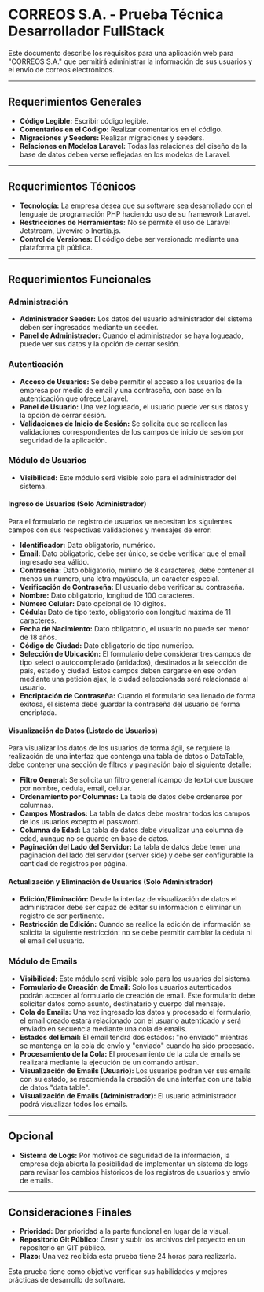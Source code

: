 #  CORREOS S.A. - Prueba Técnica Desarrollador FullStack

Este documento describe los requisitos para una aplicación web para "CORREOS S.A." que permitirá administrar la información de sus usuarios y el envío de correos electrónicos.

---

## Requerimientos Generales

-   **Código Legible:** Escribir código legible.
-   **Comentarios en el Código:** Realizar comentarios en el código.
-   **Migraciones y Seeders:** Realizar migraciones y seeders.
-   **Relaciones en Modelos Laravel:** Todas las relaciones del diseño de la base de datos deben verse reflejadas en los modelos de Laravel.

---

## Requerimientos Técnicos

-   **Tecnología:** La empresa desea que su software sea desarrollado con el lenguaje de programación PHP haciendo uso de su framework Laravel.
-   **Restricciones de Herramientas:** No se permite el uso de Laravel Jetstream, Livewire o Inertia.js.
-   **Control de Versiones:** El código debe ser versionado mediante una plataforma git pública.

---

## Requerimientos Funcionales

### Administración

-   **Administrador Seeder:** Los datos del usuario administrador del sistema deben ser ingresados mediante un seeder.
-   **Panel de Administrador:** Cuando el administrador se haya logueado, puede ver sus datos y la opción de cerrar sesión.

### Autenticación

-   **Acceso de Usuarios:** Se debe permitir el acceso a los usuarios de la empresa por medio de email y una contraseña, con base en la autenticación que ofrece Laravel.
-   **Panel de Usuario:** Una vez logueado, el usuario puede ver sus datos y la opción de cerrar sesión.
-   **Validaciones de Inicio de Sesión:** Se solicita que se realicen las validaciones correspondientes de los campos de inicio de sesión por seguridad de la aplicación.

### Módulo de Usuarios

-   **Visibilidad:** Este módulo será visible solo para el administrador del sistema.

#### Ingreso de Usuarios (Solo Administrador)

Para el formulario de registro de usuarios se necesitan los siguientes campos con sus respectivas validaciones y mensajes de error:

-   **Identificador:** Dato obligatorio, numérico.
-   **Email:** Dato obligatorio, debe ser único, se debe verificar que el email ingresado sea válido.
-   **Contraseña:** Dato obligatorio, mínimo de 8 caracteres, debe contener al menos un número, una letra mayúscula, un carácter especial.
-   **Verificación de Contraseña:** El usuario debe verificar su contraseña.
-   **Nombre:** Dato obligatorio, longitud de 100 caracteres.
-   **Número Celular:** Dato opcional de 10 dígitos.
-   **Cédula:** Dato de tipo texto, obligatorio con longitud máxima de 11 caracteres.
-   **Fecha de Nacimiento:** Dato obligatorio, el usuario no puede ser menor de 18 años.
-   **Código de Ciudad:** Dato obligatorio de tipo numérico.
-   **Selección de Ubicación:** El formulario debe considerar tres campos de tipo select o autocompletado (anidados), destinados a la selección de país, estado y ciudad. Estos campos deben cargarse en ese orden mediante una petición ajax, la ciudad seleccionada será relacionada al usuario.
-   **Encriptación de Contraseña:** Cuando el formulario sea llenado de forma exitosa, el sistema debe guardar la contraseña del usuario de forma encriptada.

#### Visualización de Datos (Listado de Usuarios)

Para visualizar los datos de los usuarios de forma ágil, se requiere la realización de una interfaz que contenga una tabla de datos o DataTable, debe contener una sección de filtros y paginación bajo el siguiente detalle:

-   **Filtro General:** Se solicita un filtro general (campo de texto) que busque por nombre, cédula, email, celular.
-   **Ordenamiento por Columnas:** La tabla de datos debe ordenarse por columnas.
-   **Campos Mostrados:** La tabla de datos debe mostrar todos los campos de los usuarios excepto el password.
-   **Columna de Edad:** La tabla de datos debe visualizar una columna de edad, aunque no se guarde en base de datos.
-   **Paginación del Lado del Servidor:** La tabla de datos debe tener una paginación del lado del servidor (server side) y debe ser configurable la cantidad de registros por página.

#### Actualización y Eliminación de Usuarios (Solo Administrador)

-   **Edición/Eliminación:** Desde la interfaz de visualización de datos el administrador debe ser capaz de editar su información o eliminar un registro de ser pertinente.
-   **Restricción de Edición:** Cuando se realice la edición de información se solicita la siguiente restricción: no se debe permitir cambiar la cédula ni el email del usuario.

### Módulo de Emails

-   **Visibilidad:** Este módulo será visible solo para los usuarios del sistema.
-   **Formulario de Creación de Email:** Solo los usuarios autenticados podrán acceder al formulario de creación de email. Este formulario debe solicitar datos como asunto, destinatario y cuerpo del mensaje.
-   **Cola de Emails:** Una vez ingresado los datos y procesado el formulario, el email creado estará relacionado con el usuario autenticado y será enviado en secuencia mediante una cola de emails.
-   **Estados del Email:** El email tendrá dos estados: "no enviado" mientras se mantenga en la cola de envío y "enviado" cuando ha sido procesado.
-   **Procesamiento de la Cola:** El procesamiento de la cola de emails se realizará mediante la ejecución de un comando artisan.
-   **Visualización de Emails (Usuario):** Los usuarios podrán ver sus emails con su estado, se recomienda la creación de una interfaz con una tabla de datos "data table".
-   **Visualización de Emails (Administrador):** El usuario administrador podrá visualizar todos los emails.

---

## Opcional

-   **Sistema de Logs:** Por motivos de seguridad de la información, la empresa deja abierta la posibilidad de implementar un sistema de logs para revisar los cambios históricos de los registros de usuarios y envío de emails.

---

## Consideraciones Finales

-   **Prioridad:** Dar prioridad a la parte funcional en lugar de la visual.
-   **Repositorio Git Público:** Crear y subir los archivos del proyecto en un repositorio en GIT público.
-   **Plazo:** Una vez recibida esta prueba tiene 24 horas para realizarla.

Esta prueba tiene como objetivo verificar sus habilidades y mejores prácticas de desarrollo de software.
